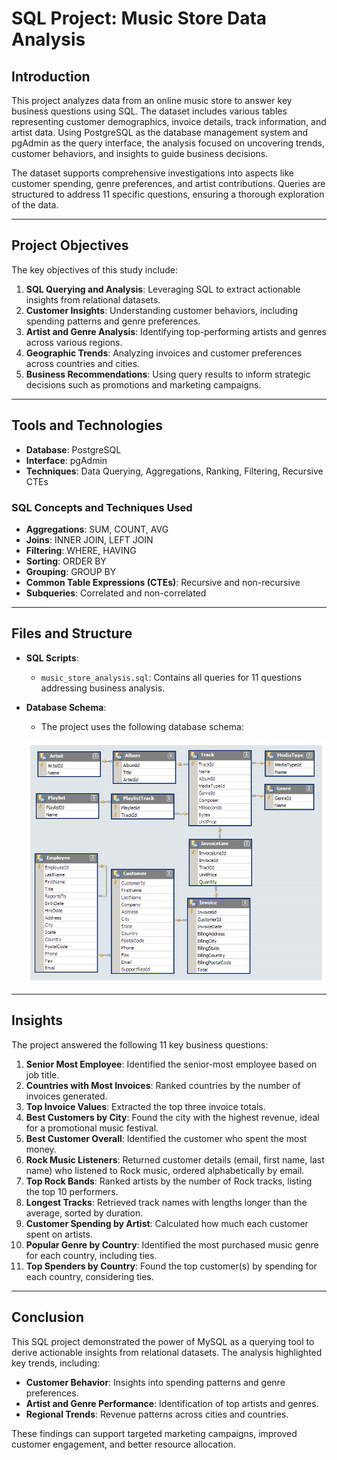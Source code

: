 # SQL Project: Music Store Data Analysis  

## Introduction  

This project analyzes data from an online music store to answer key business questions using SQL. The dataset includes various tables representing customer demographics, invoice details, track information, and artist data. Using PostgreSQL as the database management system and pgAdmin as the query interface, the analysis focused on uncovering trends, customer behaviors, and insights to guide business decisions.  

The dataset supports comprehensive investigations into aspects like customer spending, genre preferences, and artist contributions. Queries are structured to address 11 specific questions, ensuring a thorough exploration of the data.  

---

## Project Objectives  

The key objectives of this study include:  

1. **SQL Querying and Analysis**: Leveraging SQL to extract actionable insights from relational datasets.  
2. **Customer Insights**: Understanding customer behaviors, including spending patterns and genre preferences.  
3. **Artist and Genre Analysis**: Identifying top-performing artists and genres across various regions.  
4. **Geographic Trends**: Analyzing invoices and customer preferences across countries and cities.  
5. **Business Recommendations**: Using query results to inform strategic decisions such as promotions and marketing campaigns.  

---

## Tools and Technologies  

- **Database**: PostgreSQL  
- **Interface**: pgAdmin  
- **Techniques**: Data Querying, Aggregations, Ranking, Filtering, Recursive CTEs   

### SQL Concepts and Techniques Used  

- **Aggregations**: SUM, COUNT, AVG  
- **Joins**: INNER JOIN, LEFT JOIN  
- **Filtering**: WHERE, HAVING  
- **Sorting**: ORDER BY  
- **Grouping**: GROUP BY  
- **Common Table Expressions (CTEs)**: Recursive and non-recursive  
- **Subqueries**: Correlated and non-correlated  

---

## Files and Structure  

- **SQL Scripts**:  
  - `music_store_analysis.sql`: Contains all queries for 11 questions addressing business analysis.  

- **Database Schema**:  
  - The project uses the following database schema:  

  ![Database Schema](database-schema.png)

---

## Insights  

The project answered the following 11 key business questions:  

1. **Senior Most Employee**: Identified the senior-most employee based on job title.  
2. **Countries with Most Invoices**: Ranked countries by the number of invoices generated.  
3. **Top Invoice Values**: Extracted the top three invoice totals.  
4. **Best Customers by City**: Found the city with the highest revenue, ideal for a promotional music festival.  
5. **Best Customer Overall**: Identified the customer who spent the most money.  
6. **Rock Music Listeners**: Returned customer details (email, first name, last name) who listened to Rock music, ordered alphabetically by email.  
7. **Top Rock Bands**: Ranked artists by the number of Rock tracks, listing the top 10 performers.  
8. **Longest Tracks**: Retrieved track names with lengths longer than the average, sorted by duration.  
9. **Customer Spending by Artist**: Calculated how much each customer spent on artists.  
10. **Popular Genre by Country**: Identified the most purchased music genre for each country, including ties.  
11. **Top Spenders by Country**: Found the top customer(s) by spending for each country, considering ties.  

---

## Conclusion  

This SQL project demonstrated the power of MySQL as a querying tool to derive actionable insights from relational datasets. The analysis highlighted key trends, including:  

- **Customer Behavior**: Insights into spending patterns and genre preferences.  
- **Artist and Genre Performance**: Identification of top artists and genres.  
- **Regional Trends**: Revenue patterns across cities and countries.  

These findings can support targeted marketing campaigns, improved customer engagement, and better resource allocation. 
